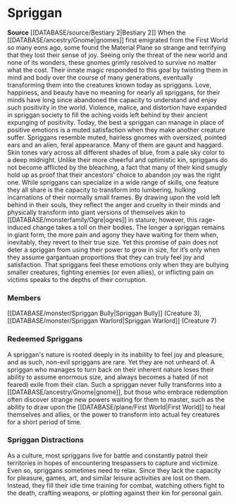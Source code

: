 ﻿---
creature_family: Spriggan
id: '154'
name: Spriggan
rarity: Common
source: '[[DATABASE/source/Bestiary 2|Bestiary 2]]'
type: Creature Family

---
# Spriggan

**Source** [[DATABASE/source/Bestiary 2|Bestiary 2]] 
When the [[DATABASE/ancestry/Gnome|gnomes]] first emigrated from the First World so many eons ago, some found the Material Plane so strange and terrifying that they lost their sense of joy. Seeing only the threat of the new world and none of its wonders, these gnomes grimly resolved to survive no matter what the cost. Their innate magic responded to this goal by twisting them in mind and body over the course of many generations, eventually transforming them into the creatures known today as spriggans.
 Love, happiness, and beauty have no meaning for nearly all spriggans, for their minds have long since abandoned the capacity to understand and enjoy such positivity in the world. Violence, malice, and distortion have expanded in spriggan society to fill the aching voids left behind by their ancient expunging of positivity. Today, the best a spriggan can manage in place of positive emotions is a muted satisfaction when they make another creature suffer.
 Spriggans resemble muted, hairless gnomes with oversized, pointed ears and an alien, feral appearance. Many of them are gaunt and haggard. Skin tones vary across all different shades of blue, from a pale sky color to a deep midnight. Unlike their more cheerful and optimistic kin, spriggans do not become afflicted by the bleaching, a fact that many of their kind smugly hold up as proof that their ancestors’ choice to abandon joy was the right one.
 While spriggans can specialize in a wide range of skills, one feature they all share is the capacity to transform into lumbering, hulking incarnations of their normally small frames. By drawing upon the void left behind in their souls, they reflect the anger and cruelty in their minds and physically transform into giant versions of themselves akin to [[DATABASE/monsterfamily/Ogre|ogres]] in stature; however, this rage-induced change takes a toll on their bodies. The longer a spriggan remains in giant form, the more pain and agony they have waiting for them when, inevitably, they revert to their true size. Yet this promise of pain does not deter a spriggan from using their power to grow in size, for it’s only when they assume gargantuan proportions that they can truly feel joy and satisfaction. That spriggans feel these emotions only when they are bullying smaller creatures, fighting enemies (or even allies), or inflicting pain on victims speaks to the depths of their corruption.

### Members

[[DATABASE/monster/Spriggan Bully|Spriggan Bully]] (Creature 3), [[DATABASE/monster/Spriggan Warlord|Spriggan Warlord]] (Creature 7)

###  Redeemed Spriggans

A spriggan's nature is rooted deeply in its inability to feel joy and pleasure, and as such, non-evil spriggans are rare. Yet they are not unheard of. A spriggan who manages to turn back on their inherent nature loses their ability to assume enormous size, and always becomes a hated (if not feared) exile from their clan. Such a spriggan never fully transforms into a [[DATABASE/ancestry/Gnome|gnome]], but those who embrace redemption often discover strange new powers waiting for them to master, such as the ability to draw upon the [[DATABASE/plane/First World|First World]] to heal themselves and allies, or the power to transform into actual fey creatures for a short period of time.

###  Spriggan Distractions

As a culture, most spriggans live for battle and constantly patrol their territories in hopes of encountering trespassers to capture and victimize. Even so, spriggans sometimes need to relax. Since they lack the capacity for pleasure, games, art, and similar leisure activities are lost on them. Instead, they fill their idle time training for combat, watching others fight to the death, crafting weapons, or plotting against their kin for personal gain.